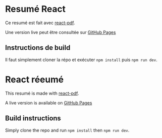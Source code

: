 # Resumé React 
Ce resumé est fait avec [react-pdf](https://react-pdf.org/).

Une version live peut être consultée sur [GitHub Pages](https://flmontpetit.github.io/resume/)

## Instructions de build
Il faut simplement cloner la répo et exécuter `npm install` puis `npm run dev`.

# React réeumé
This resumé is made with [react-pdf](https://react-pdf.org/).

A live version is available on [GitHub Pages](https://flmontpetit.github.io/resume/)

## Build instructions
Simply clone the repo and run `npm install` then `npm run dev`.
